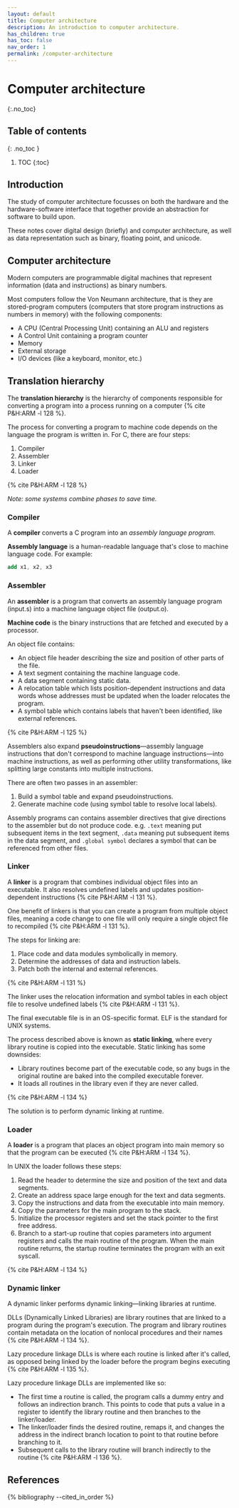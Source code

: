 ```yaml
---
layout: default
title: Computer architecture
description: An introduction to computer architecture.
has_children: true
has_toc: false
nav_order: 1
permalink: /computer-architecture
---
```


<!-- prettier-ignore-start -->

# Computer architecture
{:.no_toc}

## Table of contents
{: .no_toc }

1. TOC
{:toc}

<!-- prettier-ignore-end -->

## Introduction

The study of computer architecture focusses on both the hardware and the hardware-software interface that together provide an abstraction for software to build upon.

These notes cover digital design (briefly) and computer architecture, as well as data representation such as binary, floating point, and unicode.

## Computer architecture

Modern computers are programmable digital machines that represent information (data and instructions) as binary numbers.

Most computers follow the Von Neumann architecture, that is they are stored-program computers (computers that store program instructions as numbers in memory) with the following components:

- A CPU (Central Processing Unit) containing an ALU and registers
- A Control Unit containing a program counter
- Memory
- External storage
- I/O devices (like a keyboard, monitor, etc.)

## Translation hierarchy

The **translation hierarchy** is the hierarchy of components responsible for converting a program into a process running on a computer {% cite P&H:ARM -l 128 %}.

The process for converting a program to machine code depends on the language the program is written in. For C, there are four steps:

1. Compiler
2. Assembler
3. Linker
4. Loader

{% cite P&H:ARM -l 128 %}

_Note: some systems combine phases to save time._

### Compiler

A **compiler** converts a C program into an _assembly language program_.

**Assembly language** is a human-readable language that's close to machine language code. For example:

```nasm
add x1, x2, x3
```

### Assembler

An **assembler** is a program that converts an assembly language program (input.s) into a machine language object file (output.o).

**Machine code** is the binary instructions that are fetched and executed by a processor.

An object file contains:

- An object file header describing the size and position of other parts of the file.
- A text segment containing the machine language code.
- A data segment containing static data.
- A relocation table which lists position-dependent instructions and data words whose addresses must be updated when the loader relocates the program.
- A symbol table which contains labels that haven't been identified, like external references.

{% cite P&H:ARM -l 125 %}

Assemblers also expand **pseudoinstructions**—assembly language instructions that don't correspond to machine language instructions—into machine instructions, as well as performing other utility transformations, like splitting large constants into multiple instructions.

There are often two passes in an assembler:

1. Build a symbol table and expand pseudoinstructions.
2. Generate machine code (using symbol table to resolve local labels).

Assembly programs can contains assembler directives that give directions to the assembler but do not produce code. e.g. `.text` meaning put subsequent items in the text segment, `.data` meaning put subsequent items in the data segment, and `.global symbol` declares a symbol that can be referenced from other files.

### Linker

A **linker** is a program that combines individual object files into an executable. It also resolves undefined labels and updates position-dependent instructions {% cite P&H:ARM -l 131 %}.

One benefit of linkers is that you can create a program from multiple object files, meaning a code change to one file will only require a single object file to recompiled {% cite P&H:ARM -l 131 %}.

The steps for linking are:

1. Place code and data modules symbolically in memory.
2. Determine the addresses of data and instruction labels.
3. Patch both the internal and external references.

{% cite P&H:ARM -l 131 %}

The linker uses the relocation information and symbol tables in each object file to resolve undefined labels {% cite P&H:ARM -l 131 %}.

The final executable file is in an OS-specific format. ELF is the standard for UNIX systems.

The process described above is known as **static linking**, where every library routine is copied into the executable. Static linking has some downsides:

- Library routines become part of the executable code, so any bugs in the original routine are baked into the compiled executable forever.
- It loads all routines in the library even if they are never called.

{% cite P&H:ARM -l 134 %}

The solution is to perform dynamic linking at runtime.

### Loader

A **loader** is a program that places an object program into main memory so that the program can be executed {% cite P&H:ARM -l 134 %}.

In UNIX the loader follows these steps:

1. Read the header to determine the size and position of the text and data segments.
2. Create an address space large enough for the text and data segments.
3. Copy the instructions and data from the executable into main memory.
4. Copy the parameters for the main program to the stack.
5. Initialize the processor registers and set the stack pointer to the first free address.
6. Branch to a start-up routine that copies parameters into argument registers and calls the main routine of the program. When the main routine returns, the startup routine terminates the program with an exit syscall.

{% cite P&H:ARM -l 134 %}

### Dynamic linker

A dynamic linker performs dynamic linking—linking libraries at runtime.

DLLs (Dynamically Linked Libraries) are library routines that are linked to a program during the program's execution. The program and library routines contain metadata on the location of nonlocal procedures and their names {% cite P&H:ARM -l 134 %}.

Lazy procedure linkage DLLs is where each routine is linked after it's called, as opposed being linked by the loader before the program begins executing {% cite P&H:ARM -l 135 %}.

Lazy procedure linkage DLLs are implemented like so:

- The first time a routine is called, the program calls a dummy entry and follows an indirection branch. This points to code that puts a value in a register to identify the library routine and then branches to the linker/loader.
- The linker/loader finds the desired routine, remaps it, and changes the address in the indirect branch location to point to that routine before branching to it.
- Subsequent calls to the library routine will branch indirectly to the routine {% cite P&H:ARM -l 136 %}.

<!-- TODO: ## Moore's law -->

<!-- TODO: ## Amdahl's law -->

## References

{% bibliography --cited_in_order %}
